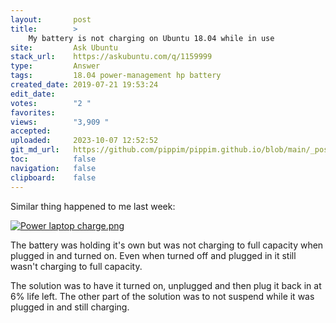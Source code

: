 ```yaml
---
layout:       post
title:        >
    My battery is not charging on Ubuntu 18.04 while in use
site:         Ask Ubuntu
stack_url:    https://askubuntu.com/q/1159999
type:         Answer
tags:         18.04 power-management hp battery
created_date: 2019-07-21 19:53:24
edit_date:    
votes:        "2 "
favorites:    
views:        "3,909 "
accepted:     
uploaded:     2023-10-07 12:52:52
git_md_url:   https://github.com/pippim/pippim.github.io/blob/main/_posts/2019/2019-07-21-My-battery-is-not-charging-on-Ubuntu-18.04-while-in-use.md
toc:          false
navigation:   false
clipboard:    false
---
```


Similar thing happened to me last week:

[![Power laptop charge.png][1]][1]

The battery was holding it's own but was not charging to full capacity when plugged in and turned on. Even when turned off and plugged in it still wasn't charging to full capacity.

The solution was to have it turned on, unplugged and then plug it back in at 6% life left. The other part of the solution was to not suspend while it was plugged in and still charging.

  [1]: https://i.stack.imgur.com/Cuq3h.png
